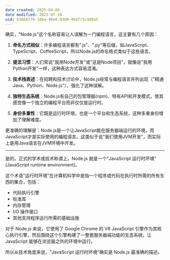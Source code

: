 ```yaml
---
date created: 2025-04-08
date modified: 2025-07-10
uid: 63668776-10ba-46e8-93b0-4047c5c409a5
---
```


确实，"Node.js"这个名称容易让人误解为一门编程语言，这主要有几个原因：

1. **命名方式相似**：许多编程语言都有".js"、".py"等后缀，如JavaScript、TypeScript、CoffeeScript，所以Node.js的命名格式类似于这些语言。
    
2. **提法习惯**：人们常说"我用Node开发"或"这是Node项目"，就像说"我用Python开发"一样，这种表达方式容易混淆。
    
3. **技术栈表述**：在招聘和技术讨论中，Node.js经常与编程语言并列出现（"精通Java、Python、Node.js"），强化了这种误解。
    
4. **独特生态系统**：Node.js有自己的包管理器(npm)、特有API和开发模式，使其感觉像一个独立的编程平台而非仅仅是运行时。
    
5. **身份多重性**：它既是运行时环境，也是一个平台和生态系统，这种多重身份增加了理解难度。
    

更准确的理解是：Node.js是一个让JavaScript能在服务器端运行的环境，而JavaScript才是实际使用的编程语言。这类似于说"我们使用JVM开发"，而实际上是用Java语言在JVM环境中开发。

___

是的，正式的学术或技术称谓上，Node.js 就是一个"JavaScript 运行时环境"(JavaScript runtime environment)。

这个术语"运行时环境"在计算机科学中是指一个程序或代码在执行时所需的所有东西的集合，包括：

- 代码执行引擎
- 标准库
- 内存管理
- I/O 操作接口
- 其他支持程序运行所需的基础设施

对于 Node.js 来说，它使用了 Google Chrome 的 V8 JavaScript 引擎作为其核心执行引擎，然后围绕这个引擎构建了一整套服务器端功能的生态系统，让 JavaScript 能够在浏览器之外的环境中运行。

所以从技术角度来说，"JavaScript 运行时环境"确实是 Node.js 最准确的描述。
